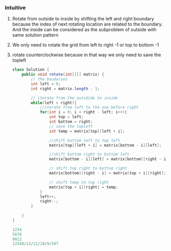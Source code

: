 ### Intuitive

1. Rotate from outside to inside by shifting the left and right boundary because the index of next rotating location are related to the boundary. And the inside can be considered as the subproblem of outside with same solution pattern

2. We only need to rotate the grid from left to right -1 or top to bottom -1

3. rotate counterclockwise because in that way we only need to save the topleft

   ```java
   class Solution {
       public void rotate(int[][] matrix) {
           // the boudaries
           int left = 0;
           int right = matrix.length - 1;
   
           // iterate from the outsdide to inside
           while(left < right){
               //iterate from left to the one before right
               for(int i = 0; i < right - left; i++){
                   int top = left;
                   int bottom = right;
                   // save the topleft
                   int temp = matrix[top][left + i];
   
                   //shift bottom left to top left
                   matrix[top][left + i] = matrix[bottom - i][left];
   
                   //shift bottom right to bottom left
                   matrix[bottom - i][left] = matrix[bottom][right - i];
   
                   // shift top right to bottom right
                   matrix[bottom][right - i] = matrix[top + i][right];
   
                   // shift temp to top right
                   matrix[top + i][right] = temp; 
               }
               left++;
               right--;
           }
           
       }
   }
   
   1234
   5678
   9012
   12348/12/11/10/9/567
   ```

   
